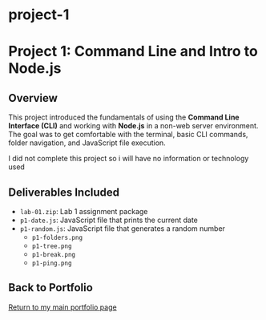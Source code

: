 # project-1

# Project 1: Command Line and Intro to Node.js

## Overview
This project introduced the fundamentals of using the **Command Line Interface (CLI)** and working with **Node.js** in a non-web server environment. The goal was to get comfortable with the terminal, basic CLI commands, folder navigation, and JavaScript file execution.

I did not complete this project so i will have no information or technology used

## Deliverables Included
- `lab-01.zip`: Lab 1 assignment package
- `p1-date.js`: JavaScript file that prints the current date
- `p1-random.js`: JavaScript file that generates a random number
  - `p1-folders.png`
  - `p1-tree.png`
  - `p1-break.png`
  - `p1-ping.png`

## Back to Portfolio
[Return to my main portfolio page](https://bboyden.github.io)